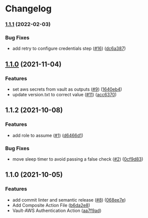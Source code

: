 # Changelog

### [1.1.1](https://www.github.com/HomeXLabs/vault-aws-authentication/compare/v1.1.0...v1.1.1) (2022-02-03)


### Bug Fixes

* add retry to configure credentials step ([#16](https://www.github.com/HomeXLabs/vault-aws-authentication/issues/16)) ([dc6a387](https://www.github.com/HomeXLabs/vault-aws-authentication/commit/dc6a3874e05ab79136337a30427a57c27cecd453))

## [1.1.0](https://www.github.com/HomeXLabs/vault-aws-authentication/compare/v1.0.0...v1.1.0) (2021-11-04)


### Features

* set aws secrets from vault as outputs ([#9](https://www.github.com/HomeXLabs/vault-aws-authentication/issues/9)) ([1640eb4](https://www.github.com/HomeXLabs/vault-aws-authentication/commit/1640eb4d12673abf172796faca8e91534c8a5c71))
* update version.txt to correct value ([#11](https://www.github.com/HomeXLabs/vault-aws-authentication/issues/11)) ([acc6370](https://www.github.com/HomeXLabs/vault-aws-authentication/commit/acc63707add329f4a185f321311fbec0365a1dfb))

## 1.1.2 (2021-10-08)


### Features

* add role to assume ([#1](https://www.github.com/HomeXLabs/vault-aws-auth/issues/1)) ([d6466d1](https://www.github.com/HomeXLabs/vault-aws-auth/commit/d6466d132ec83d74c9d629db83590fec3bbefc3a))


### Bug Fixes

* move sleep timer to avoid passing a false check ([#2](https://www.github.com/HomeXLabs/vault-aws-auth/issues/2)) ([0cf9d83](https://www.github.com/HomeXLabs/vault-aws-auth/commit/0cf9d834eb6c39f1545d0cca487e38eeb2ea4015))

## 1.1.0 (2021-10-05)


### Features

* add commit linter and semantic release ([#8](https://www.github.com/HomeXLabs/vault-aws-auth/issues/8)) ([068ee7e](https://www.github.com/HomeXLabs/vault-aws-auth/commit/068ee7e27ae3ed427d61e9be25544a14bd753c28))
* Add Composite Action File ([b6da2e8](https://www.github.com/HomeXLabs/vault-aws-auth/commit/b6da2e8d844261bb409eccce4d95774e61c63ad1))
* Vault-AWS Authentication Action ([aa7f9ad](https://www.github.com/HomeXLabs/vault-aws-auth/commit/aa7f9ad326a0479469230698bc065bb326fc1b32))
